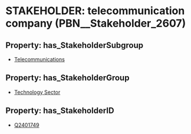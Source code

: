 # STAKEHOLDER: __telecommunication company__ (PBN__Stakeholder_2607)

## Property: has_StakeholderSubgroup

* [Telecommunications](PBN__StakeholderSubgroup_153)

## Property: has_StakeholderGroup

* [Technology Sector](PBN__StakeholderGroup_12)

## Property: has_StakeholderID

* [Q2401749](Q2401749)

